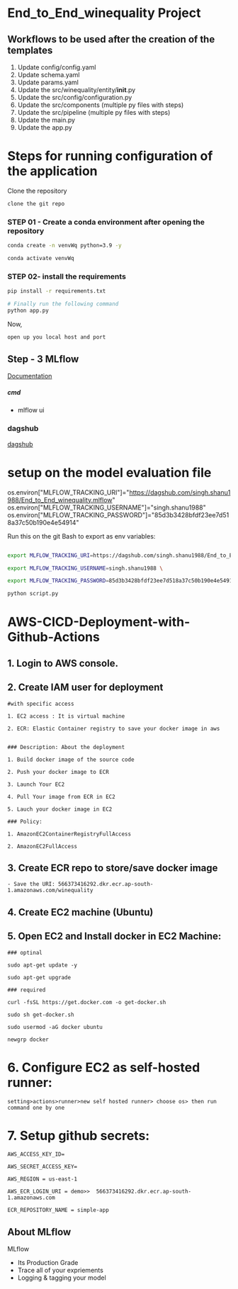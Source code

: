 # End_to_End_winequality Project

## Workflows to be used after the creation of the templates

1. Update config/config.yaml
2. Update schema.yaml
3. Update params.yaml
4. Update the src/winequality/entity/__init__.py
5. Update the src/config/configuration.py
6. Update the src/components (multiple py files with steps)
7. Update the src/pipeline (multiple py files with steps) 
8. Update the main.py
9. Update the app.py

# Steps for running configuration of the application 

Clone the repository

```bash
clone the git repo
```

### STEP 01 - Create a conda environment after opening the repository

```bash
conda create -n venvWq python=3.9 -y
```

```bash
conda activate venvWq
```


### STEP 02- install the requirements
```bash
pip install -r requirements.txt
```


```bash
# Finally run the following command
python app.py
```

Now,
```bash
open up you local host and port
```


## Step - 3 MLflow

[Documentation](https://mlflow.org/docs/latest/index.html)


##### cmd
- mlflow ui

### dagshub

[dagshub](https://dagshub.com/)

# setup on the model evaluation file
os.environ["MLFLOW_TRACKING_URI"]="https://dagshub.com/singh.shanu1988/End_to_End_winequality.mlflow"
os.environ["MLFLOW_TRACKING_USERNAME"]="singh.shanu1988"
os.environ["MLFLOW_TRACKING_PASSWORD"]="85d3b3428bfdf23ee7d518a37c50b190e4e54914"


Run this on the git Bash to export as env variables:

```bash

export MLFLOW_TRACKING_URI=https://dagshub.com/singh.shanu1988/End_to_End_winequality.mlflow \

export MLFLOW_TRACKING_USERNAME=singh.shanu1988 \

export MLFLOW_TRACKING_PASSWORD=85d3b3428bfdf23ee7d518a37c50b190e4e54914 \

python script.py
```



# AWS-CICD-Deployment-with-Github-Actions

## 1. Login to AWS console.

## 2. Create IAM user for deployment

	#with specific access

	1. EC2 access : It is virtual machine

	2. ECR: Elastic Container registry to save your docker image in aws


	### Description: About the deployment

	1. Build docker image of the source code

	2. Push your docker image to ECR

	3. Launch Your EC2 

	4. Pull Your image from ECR in EC2

	5. Lauch your docker image in EC2

	### Policy:

	1. AmazonEC2ContainerRegistryFullAccess

	2. AmazonEC2FullAccess

	
## 3. Create ECR repo to store/save docker image
    - Save the URI: 566373416292.dkr.ecr.ap-south-1.amazonaws.com/winequality

	
## 4. Create EC2 machine (Ubuntu) 

## 5. Open EC2 and Install docker in EC2 Machine:
	
	
	### optinal

	sudo apt-get update -y

	sudo apt-get upgrade
	
	### required

	curl -fsSL https://get.docker.com -o get-docker.sh

	sudo sh get-docker.sh

	sudo usermod -aG docker ubuntu

	newgrp docker
	
# 6. Configure EC2 as self-hosted runner:
    setting>actions>runner>new self hosted runner> choose os> then run command one by one


# 7. Setup github secrets:

    AWS_ACCESS_KEY_ID=

    AWS_SECRET_ACCESS_KEY=

    AWS_REGION = us-east-1

    AWS_ECR_LOGIN_URI = demo>>  566373416292.dkr.ecr.ap-south-1.amazonaws.com

    ECR_REPOSITORY_NAME = simple-app



## About MLflow 
MLflow

 - Its Production Grade
 - Trace all of your expriements
 - Logging & tagging your model




